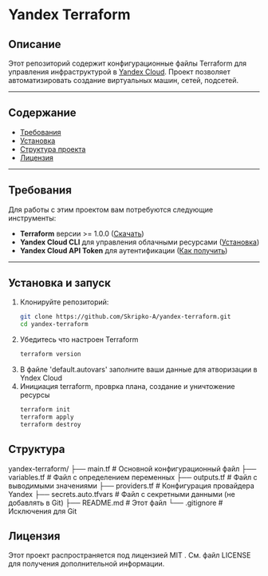# Yandex Terraform

## Описание
Этот репозиторий содержит конфигурационные файлы Terraform для управления инфраструктурой в [Yandex Cloud](https://cloud.yandex.com/). 
Проект позволяет автоматизировать создание виртуальных машин, сетей, подсетей.

---

## Содержание
- [Требования](#требования)
- [Установка](#установка)
- [Структура проекта](#структура-проекта)
- [Лицензия](#лицензия)

---

## Требования
Для работы с этим проектом вам потребуются следующие инструменты:
- **Terraform** версии >= 1.0.0 ([Скачать](https://developer.hashicorp.com/terraform/downloads))
- **Yandex Cloud CLI** для управления облачными ресурсами ([Установка](https://cloud.yandex.ru/docs/cli/quickstart))
- **Yandex Cloud API Token** для аутентификации ([Как получить](https://cloud.yandex.ru/docs/iam/concepts/authorization/oauth-token))

---

## Установка и запуск
1. Клонируйте репозиторий:
   ```bash
   git clone https://github.com/Skripko-A/yandex-terraform.git
   cd yandex-terraform
   ```
2. Убедитесь что настроен Terraform
   ```bash
   terraform version
   ```
3. В файле 'default.autovars' заполните ваши данные для атворизации в Yndex Cloud
4. Инициация terraform, проврка плана, создание и уничтожение ресурсы
   ```bash
   terraform init
   terraform apply
   terraform destroy
   ```
## Структура
yandex-terraform/
├── main.tf              # Основной конфигурационный файл
├── variables.tf          # Файл с определением переменных
├── outputs.tf            # Файл с выводимыми значениями
├── providers.tf          # Конфигурация провайдера Yandex
├── secrets.auto.tfvars   # Файл с секретными данными (не добавлять в Git)
├── README.md             # Этот файл
└── .gitignore            # Исключения для Git

## Лицензия
Этот проект распространяется под лицензией MIT . См. файл LICENSE для получения дополнительной информации.
